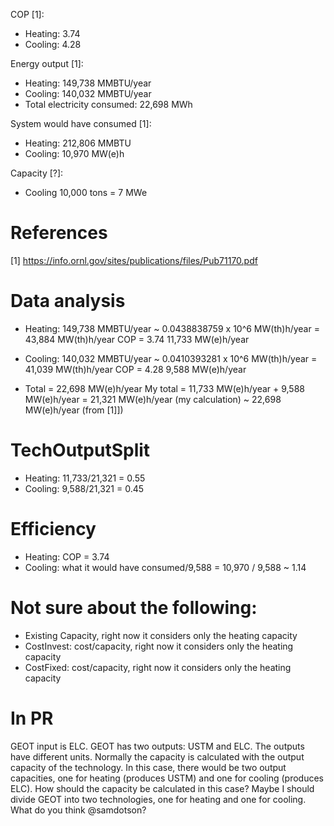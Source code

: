 
COP [1]:
* Heating: 3.74
* Cooling: 4.28

Energy output [1]:
* Heating: 149,738 MMBTU/year
* Cooling: 140,032 MMBTU/year
* Total electricity consumed: 22,698 MWh

System would have consumed [1]:
* Heating: 212,806 MMBTU
* Cooling: 10,970 MW(e)h

Capacity [?]:
* Cooling 10,000 tons = 7 MWe

# References

[1] https://info.ornl.gov/sites/publications/files/Pub71170.pdf


# Data analysis

* Heating:
149,738 MMBTU/year ~ 0.0438838759 x 10^6 MW(th)h/year = 43,884 MW(th)h/year
COP = 3.74
11,733 MW(e)h/year


* Cooling:
140,032 MMBTU/year ~ 0.0410393281 x 10^6 MW(th)h/year = 41,039 MW(th)h/year
COP = 4.28
9,588 MW(e)h/year


* Total = 22,698 MW(e)h/year
My total = 11,733 MW(e)h/year + 9,588 MW(e)h/year = 21,321 MW(e)h/year (my calculation) ~ 22,698 MW(e)h/year (from [1]])


# TechOutputSplit

* Heating: 11,733/21,321 = 0.55
* Cooling: 9,588/21,321 = 0.45


# Efficiency

* Heating: COP = 3.74
* Cooling: what it would have consumed/9,588 = 10,970 / 9,588 ~ 1.14


# Not sure about the following:

* Existing Capacity, right now it considers only the heating capacity
* CostInvest: cost/capacity, right now it considers only the heating capacity 
* CostFixed: cost/capacity, right now it considers only the heating capacity



# In PR

GEOT input is ELC.
GEOT has two outputs: USTM and ELC.
The outputs have different units.
Normally the capacity is calculated with the output capacity of the technology.
In this case, there would be two output capacities, one for heating (produces USTM) and one for cooling (produces ELC).
How should the capacity be calculated in this case?
Maybe I should divide GEOT into two technologies, one for heating and one for cooling.
What do you think @samdotson?
